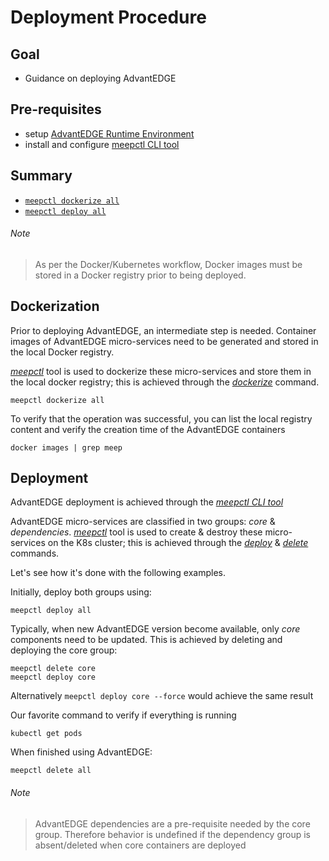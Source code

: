 # Deployment Procedure

## Goal

- Guidance on deploying AdvantEDGE

## Pre-requisites

- setup [AdvantEDGE Runtime Environment](setup_runtime.md)
- install and configure [meepctl CLI tool](meepctl/meepctl.md)

## Summary

- [`meepctl dockerize all`](#dockerization)
- [`meepctl deploy all`](#deployment)

###### Note

> As per the Docker/Kubernetes workflow, Docker images must be stored in a Docker registry prior to being deployed.

## Dockerization

Prior to deploying AdvantEDGE, an intermediate step is needed.
Container images of AdvantEDGE micro-services need to be generated and stored in the local Docker registry.

[_meepctl_](meepctl/meepctl.md) tool is used to dockerize these micro-services and store them in the local docker registry; this is achieved through the [_dockerize_](meepctl/meepctl_dockerize.md) command.

```
meepctl dockerize all
```

To verify that the operation was successful, you can list the local registry content and verify the creation time of the AdvantEDGE containers

```
docker images | grep meep
```

## Deployment

AdvantEDGE deployment is achieved through the [_meepctl CLI tool_](meepctl/meepctl.md)

AdvantEDGE micro-services are classified in two groups: _core_ & _dependencies_. [_meepctl_](meepctl/meepctl.md) tool is used to create & destroy these micro-services on the K8s cluster; this is achieved through the [_deploy_](meepctl/meepctl_deploy.md) & [_delete_](meepctl/meepctl_delete.md) commands.

Let's see how it's done with the following examples.

Initially, deploy both groups using:

```
meepctl deploy all
```

Typically, when new AdvantEDGE version become available, only _core_ components need to be updated.
This is achieved by deleting and deploying the core group:

```
meepctl delete core
meepctl deploy core
```

Alternatively `meepctl deploy core --force` would achieve the same result

Our favorite command to verify if everything is running

```
kubectl get pods
```

When finished using AdvantEDGE:

```
meepctl delete all
```

###### Note

> AdvantEDGE dependencies are a pre-requisite needed by the core group. Therefore behavior is undefined if the dependency group is absent/deleted when core containers are deployed

